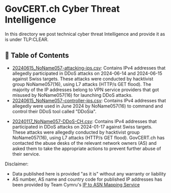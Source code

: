 # GovCERT.ch Cyber Threat Intelligence
In this directory we post technical cyber threat Intelligence and provide it as is under TLP:CLEAR.

##  📗 Table of Contents

* [20240615_NoName057-attacking-ips.csv](20240615_NoName057-attacking-ips.csv): Contains IPv4 addresses that allegedly participated in DDoS attacks on 2024-06-14 and 2024-06-15 against Swiss targets. These attacks were conducted by hacktivist group NoName057(16), using L7 attacks (HTTP/s GET flood). The majority of the IP addresses belong to VPN service providers that got misused by NoName057(16) for launching DDoS attacks.
* [20240615_NoName057-controller-ips.csv](20240615_NoName057-controller-ips.csv): Contains IPv4 addresses that allegedly were used in June 2024 by NoName057(16) to command and control their DDoS tool called "DDoSia".

- [20240117_NoName057-DDoS-CH.csv](20240117_NoName057-DDoS-CH.csv): Contains IPv4 addresses that participated in DDoS attacks on 2024-01-17 against Swiss targets. These attacks were allegedly conducted by hacktivist group NoName057(16), using L7 attacks (HTTP/s GET flood). GovCERT.ch has contacted the abuse desks of the relevant network owners (AS) and asked them to take the appropriate actions to prevent further abuse of their service.

Disclaimer:

* Data published here is provided "as it is" without any warranty or liability
* AS number, AS name and country code for published IP addresses has been provided by Team Cymru's  [IP to ASN Mapping Service](https://www.team-cymru.com/ip-asn-mapping)
